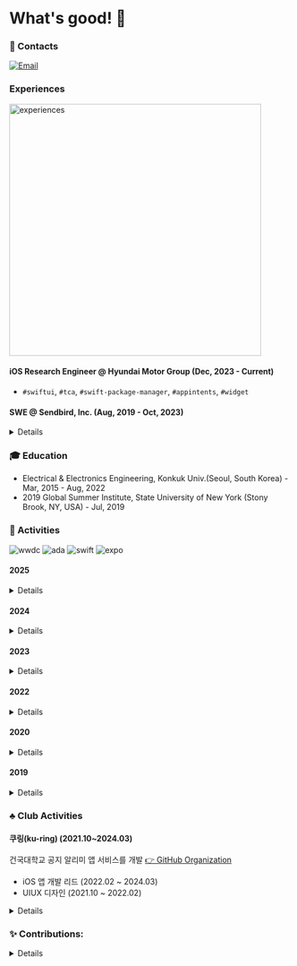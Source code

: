 # What's good! 👋

### 🤙 Contacts
[![Email](https://img.shields.io/badge/Email-168de2?style=for-the-badge&logo=mail.ru&logoColor=white)](mailto:chic0815@icloud.com)

### Experiences

<img width="450" alt="experiences" src="https://github.com/user-attachments/assets/0e9fabc7-e951-4c21-be93-0a01b3629803">


#### iOS Research Engineer @ Hyundai Motor Group (Dec, 2023 - Current)
- `#swiftui`, `#tca`, `#swift-package-manager`, `#appintents`, `#widget`

#### SWE @ Sendbird, Inc. (Aug, 2019 - Oct, 2023)
<details>
  
- [Tech Blog: How to build a VoIP app with iOS CallKit and Sendbird Calls](https://sendbird.com/developer/tutorials/make-local-calls-with-callkit-and-sendbird-calls)
  - `#callkit`, `#pushkit`, `#voip`, `#webrtc`
  - 원본: [sendbird/guidelines-ios](https://github.com/sendbird/guidelines-ios/tree/master/How%20to%20develop%20VoIP%20app%20with%20CallKit)
  - See Also: [Beginning-CallKit-SwiftUI](https://github.com/jaesung-0o0/Beginning-CallKit-SwiftUI) - `#callkit`, `#swiftui`
- [iOS UIKit 3.0 part 2: Live coding](https://www.youtube.com/watch?v=P1l2k4VMWCY)
  - `#uikit`, `#sendbirduikit`
- [iOS UIKit 3.0 part 1: Overview](https://www.youtube.com/watch?v=esn1v0f13Os)
  - `#uikit`, `#sendbirduikit`, `#mvvm`
</details>

### 🎓 Education
- Electrical & Electronics Engineering, Konkuk Univ.(Seoul, South Korea) - Mar, 2015 - Aug, 2022
- 2019 Global Summer Institute, State University of New York (Stony Brook, NY, USA) - Jul, 2019

### 🏅 Activities
![wwdc](https://img.shields.io/badge/Apple_WWDC_Winner-999999?style=for-the-badge&logo=apple&logoColor=white)
![ada](https://img.shields.io/badge/Apple_Developer_Academy_@_POSTECH-999999?style=for-the-badge&logo=apple&logoColor=white)
![swift](https://img.shields.io/badge/Swift_Mentorship_Program_(Swift.org)-fa7343?style=for-the-badge&logo=swift&logoColor=white)
![expo](https://img.shields.io/badge/2019_Software_Education_Festival_@_Yeosu_Expo_(한국과학창의재단_KOFAC)-000020?style=for-the-badge&logo=expo&logoColor=white)

#### 2025

<details>

  - **Organizer**, KWDC(Koreawide Developer Conference) 
  - **Organizer**, Winners' Day (Korean WWDC Scholars & Swift Student Challenge Winners' Event) [🔗](https://www.instagram.com/p/DEc_nTHTQXY/?utm_source=ig_web_copy_link&igsh=MzRlODBiNWFlZA==)
  
</details>
  
#### 2024

<details>

  - **Speaker**, kprintf Conference, GDSC Konkuk [🔗](https://festa.io/events/4948)
  - **Speaker**, Lunch Session - Vehicle and App Intents-based Features, Apple Developer Academy @ POSTECH
  - **Organizer**, KWDC(Koreawide Developer Conference) 2024 (Speakers & Sessions Supports)
      
</details>

#### 2023
<details>

  - **Organizer**, Winners' Night, [Korean WWDC Scholars & Swift Student Challenge Winners](https://github.com/wwdc-kr) [🔗](https://www.instagram.com/p/C1MRxp3P6k2/?igsh=MzRlODBiNWFlZA==)
  - **Teacher**, FastCampus [🔗](https://fastcampus.co.kr/dev_online_ios)
  - **Teacher**, 이도 <제3의어른 - 앱개발자>, 세종시립도서관(Sejong Library) [🔗](https://www.instagram.com/p/CypkWKHvVYZ/?img_index=1)
  - **Mentor**, Swift Mentorship Program 2023, Swift.org [🔗](https://github.com/li3zhen1/Grape/pulls?q=is%3Apr+is%3Aclosed+author%3Ajaesung-0o0)
  - **Staff**, KWDC(Koreawide Developer Conference) 2023 [🔗](https://www.linkedin.com/in/jaesung-lee-674aa6185/details/volunteering-experiences/#:~:text=mentee%E2%80%99s%20learning%20goals.-,Staff,-Staff)
  - **Staff**, SyncSwift2023, AsynSwift @ Apple Developer Academy POSTECT [🔗](https://asyncswift.org)
    
</details>
  
#### 2022
<details>

  - **Mentor**, Swift Mentorship Program 2022, Swift.org [🔗](https://www.swift.org/mentorship)
  - **Speaker**, Lunch Session, Apple Developer Academy @ POSTECH [🔗](https://www.linkedin.com/posts/chloekang0525_postech-appleabracademy-sendbird-activity-6999227088935297024-6env?utm_source=share&utm_medium=member_desktop)

</details>

#### 2020
<details>

  - **Winner**, Apple WWDC20 Swift Student Challenge, Apple Inc. [🔗](http://www.konkuk.ac.kr/Administration/Pub/jsp/New/ku_pe_02_01.jsp?forum=people&id=5b3f1eb)

</details>

#### 2019
<details>

  - **Speaker**, Let'Swift 2019 [🔗](https://letswift.kr/2019)
  - **Speaker**, SW Talk Busking, Software Education Festival @ Yeosu Expo (한국과학창의재단_KOFAC) [🔗](https://m.blog.naver.com/htiger31/221676998589?view=img_5)
  - **Winner**, Apple WWDC19 Scholarship, Apple Inc. [🔗](https://blog.naver.com/dreamkonkuk/221537896778)
  - **Ranked in Global Top 8(Asia 2rd)**, [Pioneer Tournament](https://pioneer.app)
</details>

### ♣️ Club Activities

#### 쿠링(ku-ring) (2021.10~2024.03)

건국대학교 공지 알리미 앱 서비스를 개발 [👉 GitHub Organization](https://github.com/ku-ring)
- iOS 앱 개발 리드 (2022.02 ~ 2024.03)
- UIUX 디자인 (2021.10 ~ 2022.02)

<details>
  
**Skills**
- iOS Development: UIKit, SwiftUI, Combine, WebSocket, HTTP API, DocC, Swift Package, Framework, GitHub Actions, TCA
- UIUX Design: Figma, Zeplin

**Projects**
- 애플리케이션
  - [쿠링](https://ku-ring.onelink.me/Yxhp/ba3d81ce): 건국대학교 공지사항 및 60여개 학과/학부의 공지사항을 구독하고 푸시알림으로 받을 수 있는 공지알리미 앱.
    - 버전1 기준 에러 발생율 0.1 미만
    - 1.2 버전부터 100% SwiftUI 로 전환.
      - `#uikit`, `#uistoryboard`, `#snapkit`, `#rxswift`, `#swiftui`, `#combine`
    - 2.0 버전부터 오픈소스 프로젝트: [v2 레포](https://github.com/ku-ring/ios-app)
      - `#swiftui`, `#tca`, `#swift-package`, `#github-actions`, `#패키지기반모듈화`
- 멤버 모집 미션 프로젝트 개발
  - [🍿SwiftCinema](https://github.com/ku-ring/swift-cinema)
    - 주제: 버그 고쳐서 앱 완성하기
    - 목적: iOS 멤버 모집 시 기본 기술 스택 검증용 미션 프로젝트
    - `#swiftui`, `#github-actions`
- 스위프트 패키지 
  - [KuringSDK](https://github.com/ku-ring/kuring-sdk-ios-spm): 쿠링앱의 API/WS 통신을 위한 백엔드 로직을 담고 있는 스위프트 패키지 ([xframework](https://github.com/KU-Stacks/kuring-sdk-ios-spm/tree/main/XCFramework/KuringSDK.xcframework)를 사용)
    - `#스위프트패키지`, `#xcframework`, `#websocket`, `#http-api`
  - [KuringCommons](https://github.com/ku-ring/kuring-ios-commons): 쿠링 프로젝트에 공통적으로 사용되는 기능들을 모아둔 패키지. UI/UX 디자인을 위한 ColorSet 설계. ([DocC](https://github.com/KU-Stacks/kuring-ios-commons/tree/main/KuringCommons.doccarchive) 제공)
    - `#스위프트패키지`, `#docc`
- 대외활동
  - 쿠링 in Campus - 2022 건국대학교 축제 (일상회복 맞이주간) 부스 운영
  - 쿠링의 공지단속 - 2023 건국대학교 축제 (일감호 축전) 부스 운영
</details>

### ✨ Contributions:
<details>
  
- Google | Generative AI
- Apple | Swift
- Apple | Swift Package Manager
- Swift Server Community | [MQTT NIO](https://github.com/swift-server-community/mqtt-nio)
- Pointfree.co | [The Composable Architecture](https://github.com/pointfreeco/swift-composable-architecture)
- Pointfree.co | [swift-dependenices](https://github.com/pointfreeco/swift-dependenices)
- Sendbird: 
  - [Main Contributor | Sendbird UIKit iOS](https://github.com/sendbird/sendbird-uikit-ios/graphs/contributors)
  - [Main Contributor | Sendbird ChatGPT sample](https://github.com/sendbird/sendbird-chatgpt-sample-ios)
  - [Main Contributor | SupportChat sample](https://github.com/sendbird/sendbird-supportchat-sample-ios)
  - [Main Contributor | SendbirdCalls Quickstart & examples](https://github.com/sendbird/quickstart-calls-directcall-ios/graphs/contributors)
</details>
